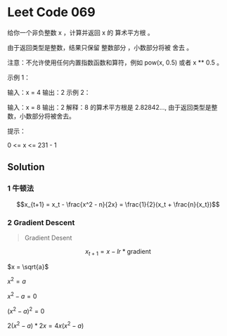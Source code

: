 # Leet Code 069
给你一个非负整数 x ，计算并返回 x 的 算术平方根 。

由于返回类型是整数，结果只保留 整数部分 ，小数部分将被 舍去 。

注意：不允许使用任何内置指数函数和算符，例如 pow(x, 0.5) 或者 x ** 0.5 。

 

示例 1：

输入：x = 4
输出：2
示例 2：

输入：x = 8
输出：2
解释：8 的算术平方根是 2.82842..., 由于返回类型是整数，小数部分将被舍去。
 

提示：

0 <= x <= 231 - 1

## Solution
### 1 牛顿法

$$x_{t+1} = x_t - \frac{x^2 - n}{2x} = \frac{1}{2}(x_t + \frac{n}{x_t})$$

### 2 Gradient Descent

>Gradient Desent

$$x_{t+1} = x - lr*\text{gradient}$$


$x = \sqrt{a}$

$x^2 = a$

$x^2 - a = 0$

$(x^2 - a)^2 = 0$

$2(x^2 - a) *2x = 4x(x^2-a)$